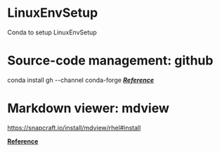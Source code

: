 # LinuxEnvSetup
Conda to setup LinuxEnvSetup

# Source-code management: github
conda install gh --channel conda-forge
***[Reference](https://cli.github.com/)***

# Markdown viewer: mdview
<https://snapcraft.io/install/mdview/rhel#install>

**[Reference](https://www.markdownguide.org/basic-syntax/)**
